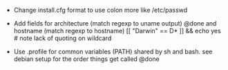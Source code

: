 
* Change install.cfg format to use colon more like /etc/passwd
* Add fields for architecture (match regexp to uname output)   @done
	and hostname (match regexp to hostname)
	[[ "Darwin" == D* ]] && echo yes   # note lack of quoting on wildcard

* Use .profile for common variables (PATH) shared by sh and bash. see debian setup
  for the order things get called   @done
	
